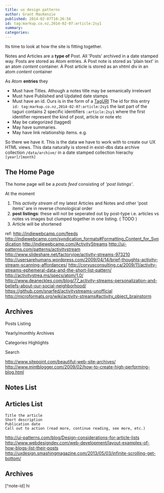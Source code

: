 ```yaml
---
title: ux design patterns
author: Grant MacKenzie
published: 2014-02-07T10:26:56
id: tag:markup.co.nz,2014-02-07:article:2sy1
summary:
categories:
---
```


Its time to look at how the site is fitting together.

Notes and Articles are a **type of** Post.
All 'Posts' archived in a date stamped way.
Posts are stored as Atom entries.
A Post note is stored as 'plain text' in an atom *content* container.
A Post article is stored as an xhtml div in an atom *content* container

As Atom **entries** they

* Must have Titles. Athough a notes title may be semanically irrelevant
* Must have Published and Updated date stamps
* Must have an id. Ours is in the form of a [TagURI](http://www.taguri.org/) The
  id  for this entry<br/>
```id: tag:markup.co.nz,2014-02-07:article:2sy1```
the last part of the taguri contains 2 specific identifiers ```:article:2sy1```
where the first identifier represent the kind of post, article or note etc
* May be categorized (tagged)
* May have summaries.
* May have link relationship items. e.g.

So there we have it. This is the data we have to work with to create our UX HTML
views. This data naturally is stored in exist-dbs data archive collection
```/data/archive/``` in a date stamped collection hierachy ```[year]/[month]```


The Home Page
-------------

The home page will be a  *posts feed* consisting of *'post listings'*.

At the moment

1. This *activity stream* of my latest Articles and Notes and other 'post items' are in reverse
chonological order
2. **post listings**:  these will not be seperated out by post-type i.e. articles vs
notes vs images but clumped together in one listing. ( TODO )
3. Article will be shortened




ref:
http://indiewebcamp.com/feeds
http://indiewebcamp.com/syndication_formats#Formatting_Content_for_Syndication
http://indiewebcamp.com/ActivityStreams
http://ui-patterns.com/patterns/activitystream
http://www.slideshare.net/factoryjoe/activity-streams-973210
http://usersarehumans.wordpress.com/2009/04/14/brief-thoughts-activity-stream-scanning-affordances/
http://corvusconsulting.ca/2009/11/activity-streams-ephemeral-data-and-the-short-list-pattern/
http://activitystrea.ms/specs/atom/1.0/
http://www.deaneckles.com/blog/77_activity-streams-personalization-and-beliefs-about-our-social-neighborhood/
https://github.com/snarfed/activitystreams-unofficial
http://microformats.org/wiki/activity-streams#activity_object_brainstorm


Archives
--------



Posts Listing


Yearly/monthly Archives

Categories Highlights


Search




http://www.sitepoint.com/beautiful-web-site-archives/
http://www.mintblogger.com/2009/02/how-to-create-high-performing-blog.html



Notes List
-----------



Articles List
-------------

    Title the article
    Short description
    Publication date
    Call out to action (read more, continue reading, see more, etc.)





http://ui-patterns.com/blog/Design-considerations-for-article-lists
http://www.webdesigndev.com/web-development/layout-examples-of-how-blogs-list-their-posts
http://uxdesign.smashingmagazine.com/2013/05/03/infinite-scrolling-get-bottom/


Archives
--------





 [^note-id] hi

